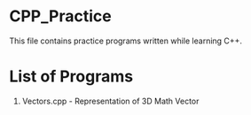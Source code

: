 # CPP_Practice
This file contains practice programs written while learning C++.

# List of Programs
1. Vectors.cpp - Representation of 3D Math Vector
